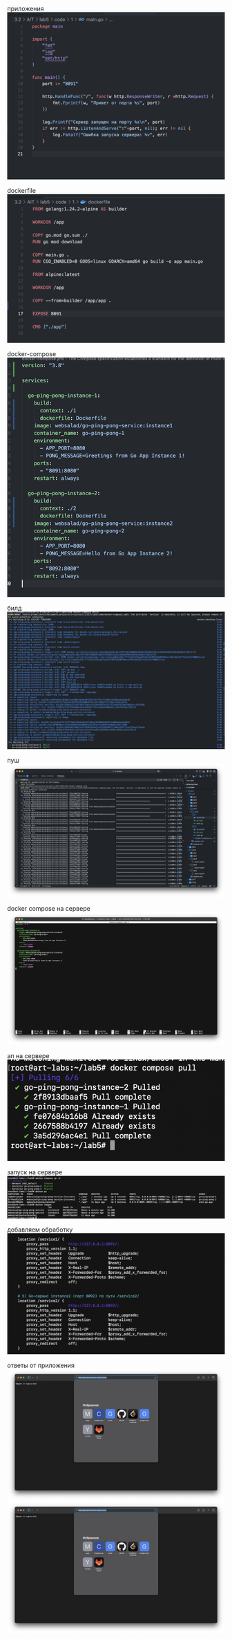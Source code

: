 приложения
![](imagereadme.png)

dockerfile
![](imagereadme-1.png)

docker-compose
![](images/imagereadme-3.png)

билд
![](images/imagereadme-4.png)


пуш
![](images/imagereadme-5.png)

docker compose на сервере
![](images/imagereadme-6.png)

ап на сервере
![](images/imagereadme-7.png)

запуск на сервере
![](images/imagereadme-8.png)

добавляем обработку
![](images/imagereadme-9.png)


ответы от приложения
![](images/imagereadme-10.png)
![](images/imagereadme-11.png)
